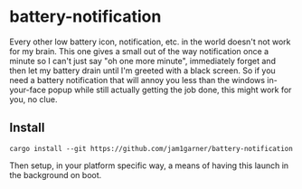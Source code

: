 # battery-notification

Every other low battery icon, notification, etc. in the world doesn't not work for my brain.
This one gives a small out of the way notification once a minute so I can't just say "oh one more minute", immediately
forget and then let my battery drain until I'm greeted with a black screen. So if you need a battery notification that
will annoy you less than the windows in-your-face popup while still actually getting the job done, this might work for you,
no clue.

## Install

```
cargo install --git https://github.com/jam1garner/battery-notification
```

Then setup, in your platform specific way, a means of having this launch in the background on boot.
